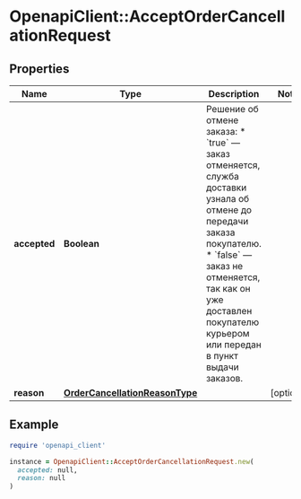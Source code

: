 # OpenapiClient::AcceptOrderCancellationRequest

## Properties

| Name | Type | Description | Notes |
| ---- | ---- | ----------- | ----- |
| **accepted** | **Boolean** | Решение об отмене заказа:  * &#x60;true&#x60; — заказ отменяется, служба доставки узнала об отмене до передачи заказа покупателю. * &#x60;false&#x60; — заказ не отменяется, так как он уже доставлен покупателю курьером или передан в пункт выдачи заказов.  |  |
| **reason** | [**OrderCancellationReasonType**](OrderCancellationReasonType.md) |  | [optional] |

## Example

```ruby
require 'openapi_client'

instance = OpenapiClient::AcceptOrderCancellationRequest.new(
  accepted: null,
  reason: null
)
```

